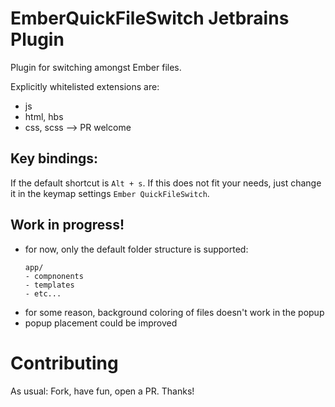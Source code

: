 # EmberQuickFileSwitch Jetbrains Plugin

Plugin for switching amongst Ember files.

Explicitly whitelisted extensions are:
- js
- html, hbs
- css, scss --> PR welcome

## Key bindings:
If the default shortcut is `Alt + s`.
If this does not fit your needs, just change it in the keymap settings `Ember QuickFileSwitch`.

## Work in progress!
- for now, only the default folder structure is supported:
    ````
    app/
    - compnonents
    - templates
    - etc...

    ````
 - for some reason, background coloring of files doesn't work in the popup
 - popup placement could be improved
  
# Contributing
As usual: Fork, have fun, open a PR. Thanks!